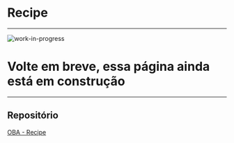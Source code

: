 # Recipe
___
![work-in-progress](https://blog.acelerato.com/wp-content/uploads/2018/08/wip.jpg)
# Volte em breve, essa página ainda está em construção
___
## Repositório

[OBA - Recipe](https://github.com/ObaHortifrutiDeveloper/oba.recipe)

